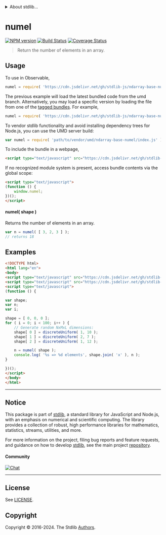 <!--

@license Apache-2.0

Copyright (c) 2018 The Stdlib Authors.

Licensed under the Apache License, Version 2.0 (the "License");
you may not use this file except in compliance with the License.
You may obtain a copy of the License at

   http://www.apache.org/licenses/LICENSE-2.0

Unless required by applicable law or agreed to in writing, software
distributed under the License is distributed on an "AS IS" BASIS,
WITHOUT WARRANTIES OR CONDITIONS OF ANY KIND, either express or implied.
See the License for the specific language governing permissions and
limitations under the License.

-->


<details>
  <summary>
    About stdlib...
  </summary>
  <p>We believe in a future in which the web is a preferred environment for numerical computation. To help realize this future, we've built stdlib. stdlib is a standard library, with an emphasis on numerical and scientific computation, written in JavaScript (and C) for execution in browsers and in Node.js.</p>
  <p>The library is fully decomposable, being architected in such a way that you can swap out and mix and match APIs and functionality to cater to your exact preferences and use cases.</p>
  <p>When you use stdlib, you can be absolutely certain that you are using the most thorough, rigorous, well-written, studied, documented, tested, measured, and high-quality code out there.</p>
  <p>To join us in bringing numerical computing to the web, get started by checking us out on <a href="https://github.com/stdlib-js/stdlib">GitHub</a>, and please consider <a href="https://opencollective.com/stdlib">financially supporting stdlib</a>. We greatly appreciate your continued support!</p>
</details>

# numel

[![NPM version][npm-image]][npm-url] [![Build Status][test-image]][test-url] [![Coverage Status][coverage-image]][coverage-url] <!-- [![dependencies][dependencies-image]][dependencies-url] -->

> Return the number of elements in an array.

<!-- Section to include introductory text. Make sure to keep an empty line after the intro `section` element and another before the `/section` close. -->

<section class="intro">

</section>

<!-- /.intro -->

<!-- Package usage documentation. -->



<section class="usage">

## Usage

To use in Observable,

```javascript
numel = require( 'https://cdn.jsdelivr.net/gh/stdlib-js/ndarray-base-numel@umd/browser.js' )
```
The previous example will load the latest bundled code from the umd branch. Alternatively, you may load a specific version by loading the file from one of the [tagged bundles](https://github.com/stdlib-js/ndarray-base-numel/tags). For example,

```javascript
numel = require( 'https://cdn.jsdelivr.net/gh/stdlib-js/ndarray-base-numel@v0.2.1-umd/browser.js' )
```

To vendor stdlib functionality and avoid installing dependency trees for Node.js, you can use the UMD server build:

```javascript
var numel = require( 'path/to/vendor/umd/ndarray-base-numel/index.js' )
```

To include the bundle in a webpage,

```html
<script type="text/javascript" src="https://cdn.jsdelivr.net/gh/stdlib-js/ndarray-base-numel@umd/browser.js"></script>
```

If no recognized module system is present, access bundle contents via the global scope:

```html
<script type="text/javascript">
(function () {
    window.numel;
})();
</script>
```

#### numel( shape )

Returns the number of elements in an array.

```javascript
var n = numel( [ 3, 2, 3 ] );
// returns 18
```

</section>

<!-- /.usage -->

<!-- Package usage notes. Make sure to keep an empty line after the `section` element and another before the `/section` close. -->

<section class="notes">

</section>

<!-- /.notes -->

<!-- Package usage examples. -->

<section class="examples">

## Examples

<!-- eslint no-undef: "error" -->

```html
<!DOCTYPE html>
<html lang="en">
<body>
<script type="text/javascript" src="https://cdn.jsdelivr.net/gh/stdlib-js/random-base-discrete-uniform@umd/browser.js"></script>
<script type="text/javascript" src="https://cdn.jsdelivr.net/gh/stdlib-js/ndarray-base-numel@umd/browser.js"></script>
<script type="text/javascript">
(function () {

var shape;
var n;
var i;

shape = [ 0, 0, 0 ];
for ( i = 0; i < 100; i++ ) {
    // Generate random NxMxL dimensions:
    shape[ 0 ] = discreteUniform( 1, 10 );
    shape[ 1 ] = discreteUniform( 2, 7 );
    shape[ 2 ] = discreteUniform( 1, 12 );

    n = numel( shape );
    console.log( '%s => %d elements', shape.join( 'x' ), n );
}

})();
</script>
</body>
</html>
```

</section>

<!-- /.examples -->

<!-- Section to include cited references. If references are included, add a horizontal rule *before* the section. Make sure to keep an empty line after the `section` element and another before the `/section` close. -->

<section class="references">

</section>

<!-- /.references -->

<!-- Section for related `stdlib` packages. Do not manually edit this section, as it is automatically populated. -->

<section class="related">

</section>

<!-- /.related -->

<!-- Section for all links. Make sure to keep an empty line after the `section` element and another before the `/section` close. -->


<section class="main-repo" >

* * *

## Notice

This package is part of [stdlib][stdlib], a standard library for JavaScript and Node.js, with an emphasis on numerical and scientific computing. The library provides a collection of robust, high performance libraries for mathematics, statistics, streams, utilities, and more.

For more information on the project, filing bug reports and feature requests, and guidance on how to develop [stdlib][stdlib], see the main project [repository][stdlib].

#### Community

[![Chat][chat-image]][chat-url]

---

## License

See [LICENSE][stdlib-license].


## Copyright

Copyright &copy; 2016-2024. The Stdlib [Authors][stdlib-authors].

</section>

<!-- /.stdlib -->

<!-- Section for all links. Make sure to keep an empty line after the `section` element and another before the `/section` close. -->

<section class="links">

[npm-image]: http://img.shields.io/npm/v/@stdlib/ndarray-base-numel.svg
[npm-url]: https://npmjs.org/package/@stdlib/ndarray-base-numel

[test-image]: https://github.com/stdlib-js/ndarray-base-numel/actions/workflows/test.yml/badge.svg?branch=v0.2.1
[test-url]: https://github.com/stdlib-js/ndarray-base-numel/actions/workflows/test.yml?query=branch:v0.2.1

[coverage-image]: https://img.shields.io/codecov/c/github/stdlib-js/ndarray-base-numel/main.svg
[coverage-url]: https://codecov.io/github/stdlib-js/ndarray-base-numel?branch=main

<!--

[dependencies-image]: https://img.shields.io/david/stdlib-js/ndarray-base-numel.svg
[dependencies-url]: https://david-dm.org/stdlib-js/ndarray-base-numel/main

-->

[chat-image]: https://img.shields.io/gitter/room/stdlib-js/stdlib.svg
[chat-url]: https://app.gitter.im/#/room/#stdlib-js_stdlib:gitter.im

[stdlib]: https://github.com/stdlib-js/stdlib

[stdlib-authors]: https://github.com/stdlib-js/stdlib/graphs/contributors

[umd]: https://github.com/umdjs/umd
[es-module]: https://developer.mozilla.org/en-US/docs/Web/JavaScript/Guide/Modules

[deno-url]: https://github.com/stdlib-js/ndarray-base-numel/tree/deno
[deno-readme]: https://github.com/stdlib-js/ndarray-base-numel/blob/deno/README.md
[umd-url]: https://github.com/stdlib-js/ndarray-base-numel/tree/umd
[umd-readme]: https://github.com/stdlib-js/ndarray-base-numel/blob/umd/README.md
[esm-url]: https://github.com/stdlib-js/ndarray-base-numel/tree/esm
[esm-readme]: https://github.com/stdlib-js/ndarray-base-numel/blob/esm/README.md
[branches-url]: https://github.com/stdlib-js/ndarray-base-numel/blob/main/branches.md

[stdlib-license]: https://raw.githubusercontent.com/stdlib-js/ndarray-base-numel/main/LICENSE

</section>

<!-- /.links -->
